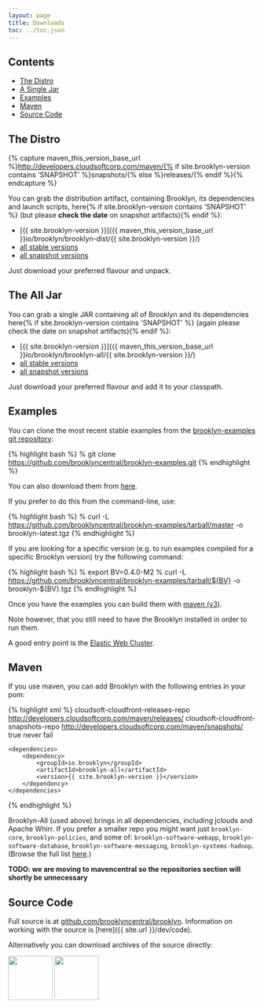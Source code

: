 ```yaml
---
layout: page
title: Downloads
toc: ../toc.json
---
```


## Contents

* [The Distro](#distro)
* [A Single Jar](#alljar)
* [Examples](#examples)
* [Maven](#maven)  
* [Source Code](#source)

<a name="distro"></a>
## The Distro

{% capture maven_this_version_base_url %}http://developers.cloudsoftcorp.com/maven/{% if site.brooklyn-version contains 'SNAPSHOT' %}snapshots/{% else %}releases/{% endif %}{% endcapture %}

You can grab the distribution artifact, containing Brooklyn, its dependencies and launch scripts, 
here{% if site.brooklyn-version contains 'SNAPSHOT' %} (but please **check the date** on snapshot artifacts){% endif %}:

* [{{ site.brooklyn-version }}]({{ maven_this_version_base_url }}io/brooklyn/brooklyn-dist/{{ site.brooklyn-version }}/)
* [all stable versions](http://developers.cloudsoftcorp.com/maven/releases/io/brooklyn/brooklyn-dist/)
* [all snapshot versions](http://developers.cloudsoftcorp.com/maven/snapshots/io/brooklyn/brooklyn-dist/)


Just download your preferred flavour and unpack.

<a name="alljar"></a>
## The All Jar

You can grab a single JAR containing all of Brooklyn and its dependencies 
here{% if site.brooklyn-version contains 'SNAPSHOT' %} (again please check the date on snapshot artifacts){% endif %}:

* [{{ site.brooklyn-version }}]({{ maven_this_version_base_url }}io/brooklyn/brooklyn-all/{{ site.brooklyn-version }}/)
* [all stable versions](http://developers.cloudsoftcorp.com/maven/releases/io/brooklyn/brooklyn-all/)
* [all snapshot versions](http://developers.cloudsoftcorp.com/maven/snapshots/io/brooklyn/brooklyn-all/)

Just download your preferred flavour and add it to your classpath.

<a name="examples"></a>
## Examples

You can clone the most recent stable examples from the [brooklyn-examples git repository](http://github.com/brooklyncentral/brooklyn-examples):

{% highlight bash %}
% git clone https://github.com/brooklyncentral/brooklyn-examples.git
{% endhighlight %}

You can also download them from [here](https://github.com/brooklyncentral/brooklyn-examples/tarball/master).

If you prefer to do this from the command-line, use:

{% highlight bash %}
% curl -L https://github.com/brooklyncentral/brooklyn-examples/tarball/master -o brooklyn-latest.tgz
{% endhighlight %}

If you are looking for a specific version (e.g. to run examples compiled for a specific Brooklyn version) try the following command:

{% highlight bash %}
% export BV=0.4.0-M2
% curl -L https://github.com/brooklyncentral/brooklyn-examples/tarball/${BV} -o brooklyn-${BV}.tgz
{% endhighlight %}

Once you have the examples you can build them with [maven (v3)]({{site.url}}/dev/build/).

Note however, that you still need to have the Brooklyn installed in order to run them.

A good entry point is the [Elastic Web Cluster]({{site.url}}/use/examples/webcluster.html).

<a name="maven"></a>
## Maven

If you use maven, you can add Brooklyn with the following entries in your pom:

{% highlight xml %}
    <repositories>
        <repository>
            <id>cloudsoft-cloudfront-releases-repo</id>
            <url>http://developers.cloudsoftcorp.com/maven/releases/</url>
        </repository>
        <!-- optional for snapshot versions -->
        <repository>
            <id>cloudsoft-cloudfront-snapshots-repo</id>
            <url>http://developers.cloudsoftcorp.com/maven/snapshots/</url>
            <snapshots>
                <enabled>true</enabled>
                <updatePolicy>never</updatePolicy>
                <checksumPolicy>fail</checksumPolicy>
           </snapshots>
         </repository>
    </repositories>
        
    <dependencies>
        <dependency>
            <groupId>io.brooklyn</groupId>
            <artifactId>brooklyn-all</artifactId>
            <version>{{ site.brooklyn-version }}</version>
        </dependency>
    </dependencies>
{% endhighlight %}

Brooklyn-All (used above) brings in all dependencies, including jclouds and Apache Whirr.
If you prefer a smaller repo you might want just ``brooklyn-core``,  ``brooklyn-policies``, 
and some of: ``brooklyn-software-webapp``,  ``brooklyn-software-database``, ``brooklyn-software-messaging``, ``brooklyn-systems-hadoop``.
(Browse the full list [here](http://ccweb.cloudsoftcorp.com/maven/libs-snapshot-local/io/brooklyn/).)

**TODO: we are moving to mavencentral so the repositories section will shortly be unnecessary**

<a name="source"></a>
## Source Code

Full source is at [github.com/brooklyncentral/brooklyn](http://github.com/brooklyncentral/brooklyn).
Information on working with the source is [here]({{ site.url }}/dev/code).

Alternatively you can download archives of the source directly:

<a href="https://github.com/brooklyncentral/brooklyn/tarball/master"><img border="0" width="90" src="https://github.com/images/modules/download/tar.png"></a>
<a href="https://github.com/brooklyncentral/brooklyn/zipball/master"><img border="0" width="90" src="https://github.com/images/modules/download/zip.png"></a>


